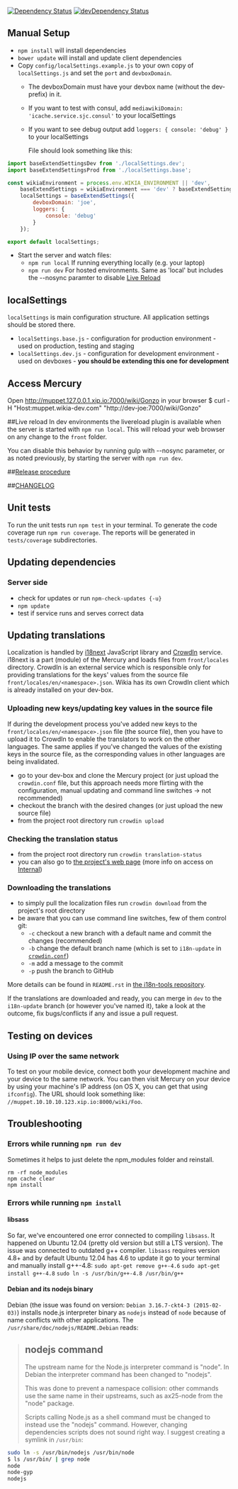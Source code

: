 [![Dependency Status](https://david-dm.org/Wikia/mercury.svg)](https://david-dm.org/Wikia/mercury)
[![devDependency Status](https://david-dm.org/Wikia/mercury/dev-status.svg)](https://david-dm.org/Wikia/mercury#info=devDependencies)

## Manual Setup
* `npm install` will install dependencies
* `bower update` will install and update client dependencies
* Copy `config/localSettings.example.js` to your own copy of `localSettings.js` and set the `port` and `devboxDomain`.
  * The devboxDomain must have your devbox name (without the dev- prefix) in it.
  * If you want to test with consul, add `mediawikiDomain: 'icache.service.sjc.consul'` to your localSettings
  * If you want to see debug output add `loggers: { console: 'debug' }` to your localSettings

    File should look something like this:
``` javascript
import baseExtendSettingsDev from './localSettings.dev';
import baseExtendSettingsProd from './localSettings.base';

const wikiaEnvironment = process.env.WIKIA_ENVIRONMENT || 'dev',
	baseExtendSettings = wikiaEnvironment === 'dev' ? baseExtendSettingsDev : baseExtendSettingsProd,
	localSettings = baseExtendSettings({
		devboxDomain: 'joe',
		loggers: {
			console: 'debug'
		}
	});

export default localSettings;
```
* Start the server and watch files:
  * `npm run local` If running everything locally (e.g. your laptop)
  * `npm run dev` For hosted environments.  Same as 'local' but includes the --nosync paramter to disable [Live Reload](#live-reload)

## localSettings
`localSettings` is main configuration structure. All application settings should be stored there.
 * `localSettings.base.js` - configuration for production environment - used on production, testing and staging
 * `localSettings.dev.js` - configuration for development environment - used on devboxes - **you should be extending this one for development**

## Access Mercury
Open http://muppet.127.0.0.1.xip.io:7000/wiki/Gonzo in your browser
$ curl -H "Host:muppet.wikia-dev.com" "http://dev-joe:7000/wiki/Gonzo"

##Live reload
In dev environments the livereload plugin is available when the server is started with `npm run local`.  This will reload your web browser on any change to the `front` folder.

You can disable this behavior by running gulp with --nosync parameter, or as noted previously, by starting the server with `npm run dev`.

##[Release procedure](https://one.wikia-inc.com/wiki/Mercury/Release)

##[CHANGELOG](https://github.com/Wikia/mercury/blob/dev/CHANGELOG.md)

## Unit tests

To run the unit tests run `npm test` in your terminal.
To generate the code coverage run `npm run coverage`. The reports will be generated in `tests/coverage` subdirectories.

## Updating dependencies
### Server side
* check for updates or run `npm-check-updates {-u}`
* `npm update`
* test if service runs and serves correct data

## Updating translations
Localization is handled by [i18next](http://i18next.com/) JavaScript library and [CrowdIn](https://crowdin.com/) service. i18next is a part (module) of the Mercury and loads files from `front/locales` directory. CrowdIn is an external service which is responsible only for providing translations for the keys' values from the source file `front/locales/en/<namespace>.json`. Wikia has its own CrowdIn client which is already installed on your dev-box.

### Uploading new keys/updating key values in the source file
If during the development process you've added new keys to the `front/locales/en/<namespace>.json` file (the source file), then you have to upload it to CrowdIn to enable the translators to work on the other languages. The same applies if you've changed the values of the existing keys in the source file, as the corresponding values in other languages are being invalidated.
* go to your dev-box and clone the Mercury project (or just upload the `crowdin.conf` file, but this approach needs more flirting with the configuration, manual updating and command line switches → not recommended)
* checkout the branch with the desired changes (or just upload the new source file)
* from the project root directory run `crowdin upload`

### Checking the translation status
* from the project root directory run `crowdin translation-status`
* you can also go to [the project's web page](https://crowdin.com/project/mercury) (more info on access on [Internal](https://one.wikia-inc.com/wiki/Crowdin))

### Downloading the translations
* to simply pull the localization files run `crowdin download` from the project's root directory
* be aware that you can use command line switches, few of them control git:
    * `-c` checkout a new branch with a default name and commit the changes (recommended)
    * `-b` change the default branch name (which is set to `i18n-update` in [`crowdin.conf`](https://github.com/Wikia/mercury/blob/dev/crowdin.conf#L3))
    * `-m` add a message to the commit
    * `-p` push the branch to GitHub

More details can be found in `README.rst` in [the i18n-tools repository](https://github.com/Wikia/i18n-tools).

If the translations are downloaded and ready, you can merge in `dev` to the `i18n-update` branch (or however you've named it), take a look at the outcome, fix bugs/conflicts if any and issue a pull request.

## Testing on devices
### Using IP over the same network
To test on your mobile device, connect both your development machine and your device to the same network. You can then visit Mercury on your device by using your machine's IP address (on OS X, you can get that using `ifconfig`). The URL should look something like: `//muppet.10.10.10.123.xip.io:8000/wiki/Foo`.

## Troubleshooting
### Errors while running `npm run dev`
Sometimes it helps to just delete the npm_modules folder and reinstall.
```
rm -rf node_modules
npm cache clear
npm install
```

### Errors while running `npm install`
#### libsass
So far, we've encountered one error connected to compiling `libsass`. It happened on Ubuntu 12.04 (pretty old version but still a LTS version). The issue was connected to outdated g++ compiler. `libsass` requires version 4.8+ and by default Ubuntu 12.04 has 4.6 to update it go to your terminal and manually install g++-4.8:
`sudo apt-get remove g++-4.6`
`sudo apt-get install g++-4.8`
`sudo ln -s /usr/bin/g++-4.8 /usr/bin/g++`
#### Debian and its nodejs binary
Debian (the issue was found on version: `Debian 3.16.7-ckt4-3 (2015-02-03)`) installs node.js interpreter binary as `nodejs` instead of `node` because of name conflicts with other applications. The `/usr/share/doc/nodejs/README.Debian` reads:
> nodejs command
> --------------
>
> The upstream name for the Node.js interpreter command is "node".
> In Debian the interpreter command has been changed to "nodejs".
>
> This was done to prevent a namespace collision: other commands use the same name in their upstreams, such as ax25-node from the "node" package.
>
> Scripts calling Node.js as a shell command must be changed to instead use the "nodejs" command.
However, changing dependencies scripts does not sound right way. I suggest creating a symlink in `/usr/bin`:
```sh
sudo ln -s /usr/bin/nodejs /usr/bin/node
$ ls /usr/bin/ | grep node
node
node-gyp
nodejs
```
